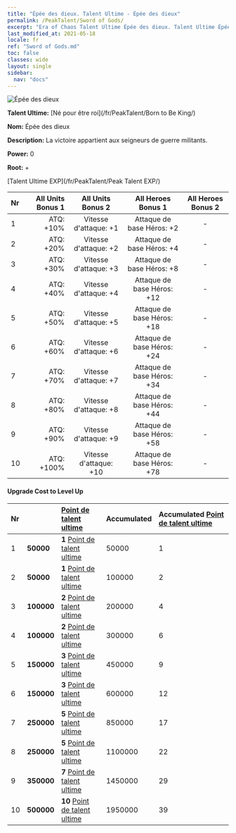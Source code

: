 ```yaml
---
title: "Épée des dieux. Talent Ultime - Épée des dieux"
permalink: /PeakTalent/Sword of Gods/
excerpt: "Era of Chaos Talent Ultime Épée des dieux. Talent Ultime Épée des dieux. Épée des dieux"
last_modified_at: 2021-05-18
locale: fr
ref: "Sword of Gods.md"
toc: false
classes: wide
layout: single
sidebar:
  nav: "docs"
---
```


  ![Épée des dieux](/images/pt/talent_4501.png)

  **Talent Ultime:** [Né pour être roi](/fr/PeakTalent/Born to Be King/)

  **Nom:** Épée des dieux

  **Description:** La victoire appartient aux seigneurs de guerre militants.

  **Power:** 0

  **Root:** +

  [Talent Ultime EXP](/fr/PeakTalent/Peak Talent EXP/)

  | Nr | All Units Bonus 1 | All Units Bonus 2 | All Heroes Bonus 1 | All Heroes Bonus 2 |
  |:---|--------------:|:-------------:|:-------------:|:-------------:|
  | 1 | ATQ: +10% | Vitesse d'attaque: +1 | Attaque de base Héros: +2 | - |
  | 2 | ATQ: +20% | Vitesse d'attaque: +2 | Attaque de base Héros: +4 | - |
  | 3 | ATQ: +30% | Vitesse d'attaque: +3 | Attaque de base Héros: +8 | - |
  | 4 | ATQ: +40% | Vitesse d'attaque: +4 | Attaque de base Héros: +12 | - |
  | 5 | ATQ: +50% | Vitesse d'attaque: +5 | Attaque de base Héros: +18 | - |
  | 6 | ATQ: +60% | Vitesse d'attaque: +6 | Attaque de base Héros: +24 | - |
  | 7 | ATQ: +70% | Vitesse d'attaque: +7 | Attaque de base Héros: +34 | - |
  | 8 | ATQ: +80% | Vitesse d'attaque: +8 | Attaque de base Héros: +44 | - |
  | 9 | ATQ: +90% | Vitesse d'attaque: +9 | Attaque de base Héros: +58 | - |
  | 10 | ATQ: +100% | Vitesse d'attaque: +10 | Attaque de base Héros: +78 | - |


#### Upgrade Cost to Level Up

  | Nr | <i class="fas fa-coins"/> | [Point de talent ultime](/ItemsFR/con_934/) | Accumulated <i class="fas fa-coins"/> | Accumulated [Point de talent ultime](/ItemsFR/con_934/) |
  |:---|:--------------|:-------------|:-------------|:-------------|
  | 1 | **50000** | **1** [Point de talent ultime](/ItemsFR/con_934/) | 50000 | 1 |
  | 2 | **50000** | **1** [Point de talent ultime](/ItemsFR/con_934/) | 100000 | 2 |
  | 3 | **100000** | **2** [Point de talent ultime](/ItemsFR/con_934/) | 200000 | 4 |
  | 4 | **100000** | **2** [Point de talent ultime](/ItemsFR/con_934/) | 300000 | 6 |
  | 5 | **150000** | **3** [Point de talent ultime](/ItemsFR/con_934/) | 450000 | 9 |
  | 6 | **150000** | **3** [Point de talent ultime](/ItemsFR/con_934/) | 600000 | 12 |
  | 7 | **250000** | **5** [Point de talent ultime](/ItemsFR/con_934/) | 850000 | 17 |
  | 8 | **250000** | **5** [Point de talent ultime](/ItemsFR/con_934/) | 1100000 | 22 |
  | 9 | **350000** | **7** [Point de talent ultime](/ItemsFR/con_934/) | 1450000 | 29 |
  | 10 | **500000** | **10** [Point de talent ultime](/ItemsFR/con_934/) | 1950000 | 39 |
